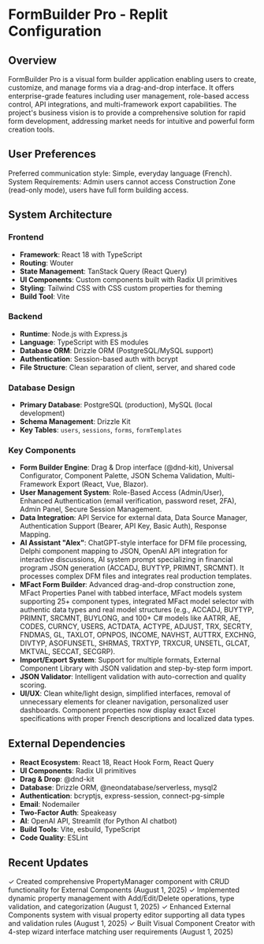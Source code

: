 # FormBuilder Pro - Replit Configuration

## Overview
FormBuilder Pro is a visual form builder application enabling users to create, customize, and manage forms via a drag-and-drop interface. It offers enterprise-grade features including user management, role-based access control, API integrations, and multi-framework export capabilities. The project's business vision is to provide a comprehensive solution for rapid form development, addressing market needs for intuitive and powerful form creation tools.

## User Preferences
Preferred communication style: Simple, everyday language (French).
System Requirements: Admin users cannot access Construction Zone (read-only mode), users have full form building access.

## System Architecture

### Frontend
- **Framework**: React 18 with TypeScript
- **Routing**: Wouter
- **State Management**: TanStack Query (React Query)
- **UI Components**: Custom components built with Radix UI primitives
- **Styling**: Tailwind CSS with CSS custom properties for theming
- **Build Tool**: Vite

### Backend
- **Runtime**: Node.js with Express.js
- **Language**: TypeScript with ES modules
- **Database ORM**: Drizzle ORM (PostgreSQL/MySQL support)
- **Authentication**: Session-based auth with bcrypt
- **File Structure**: Clean separation of client, server, and shared code

### Database Design
- **Primary Database**: PostgreSQL (production), MySQL (local development)
- **Schema Management**: Drizzle Kit
- **Key Tables**: `users`, `sessions`, `forms`, `formTemplates`

### Key Components
- **Form Builder Engine**: Drag & Drop interface (@dnd-kit), Universal Configurator, Component Palette, JSON Schema Validation, Multi-Framework Export (React, Vue, Blazor).
- **User Management System**: Role-Based Access (Admin/User), Enhanced Authentication (email verification, password reset, 2FA), Admin Panel, Secure Session Management.
- **Data Integration**: API Service for external data, Data Source Manager, Authentication Support (Bearer, API Key, Basic Auth), Response Mapping.
- **AI Assistant "Alex"**: ChatGPT-style interface for DFM file processing, Delphi component mapping to JSON, OpenAI API integration for interactive discussions, AI system prompt specializing in financial program JSON generation (ACCADJ, BUYTYP, PRIMNT, SRCMNT). It processes complex DFM files and integrates real production templates.
- **MFact Form Builder**: Advanced drag-and-drop construction zone, MFact Properties Panel with tabbed interface, MFact models system supporting 25+ component types, integrated MFact model selector with authentic data types and real model structures (e.g., ACCADJ, BUYTYP, PRIMNT, SRCMNT, BUYLONG, and 100+ C# models like AATRR, AE, CODES, CURNCY, USERS, ACTDATA, ACTYPE, ADJUST, TRX, SECRTY, FNDMAS, GL, TAXLOT, OPNPOS, INCOME, NAVHST, AUTTRX, EXCHNG, DIVTYP, ASOFUNSETL, SHRMAS, TRXTYP, TRXCUR, UNSETL, GLCAT, MKTVAL, SECCAT, SECGRP).
- **Import/Export System**: Support for multiple formats, External Component Library with JSON validation and step-by-step form import.
- **JSON Validator**: Intelligent validation with auto-correction and quality scoring.
- **UI/UX**: Clean white/light design, simplified interfaces, removal of unnecessary elements for cleaner navigation, personalized user dashboards. Component properties now display exact Excel specifications with proper French descriptions and localized data types.

## External Dependencies
- **React Ecosystem**: React 18, React Hook Form, React Query
- **UI Components**: Radix UI primitives
- **Drag & Drop**: @dnd-kit
- **Database**: Drizzle ORM, @neondatabase/serverless, mysql2
- **Authentication**: bcryptjs, express-session, connect-pg-simple
- **Email**: Nodemailer
- **Two-Factor Auth**: Speakeasy
- **AI**: OpenAI API, Streamlit (for Python AI chatbot)
- **Build Tools**: Vite, esbuild, TypeScript
- **Code Quality**: ESLint

## Recent Updates
✓ Created comprehensive PropertyManager component with CRUD functionality for External Components (August 1, 2025)
✓ Implemented dynamic property management with Add/Edit/Delete operations, type validation, and categorization (August 1, 2025)
✓ Enhanced External Components system with visual property editor supporting all data types and validation rules (August 1, 2025)
✓ Built Visual Component Creator with 4-step wizard interface matching user requirements (August 1, 2025)